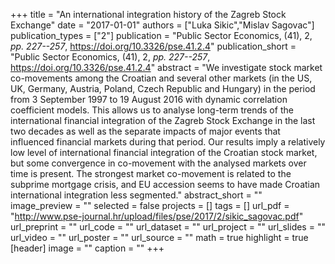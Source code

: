 +++
title = "An international integration history of the Zagreb Stock Exchange"
date = "2017-01-01"
authors = ["Luka Sikic","Mislav Sagovac"]
publication_types = ["2"]
publication = "Public Sector Economics, (41), 2, _pp. 227--257_, https://doi.org/10.3326/pse.41.2.4"
publication_short = "Public Sector Economics, (41), 2, _pp. 227--257_, https://doi.org/10.3326/pse.41.2.4"
abstract = "We investigate stock market co-movements among the Croatian and several other markets (in the US, UK, Germany, Austria, Poland, Czech Republic and Hungary) in the period from 3 September 1997 to 19 August 2016 with dynamic correlation coefficient models. This allows us to analyse long-term trends of the international financial integration of the Zagreb Stock Exchange in the last two decades as well as the separate impacts of major events that influenced financial markets during that period. Our results imply a relatively low level of international financial integration of the Croatian stock market, but some convergence in co-movement with the analysed markets over time is present. The strongest market co-movement is related to the subprime mortgage crisis, and EU accession seems to have made Croatian international integration less segmented."
abstract_short = ""
image_preview = ""
selected = false
projects = []
tags = []
url_pdf = "http://www.pse-journal.hr/upload/files/pse/2017/2/sikic_sagovac.pdf"
url_preprint = ""
url_code = ""
url_dataset = ""
url_project = ""
url_slides = ""
url_video = ""
url_poster = ""
url_source = ""
math = true
highlight = true
[header]
image = ""
caption = ""
+++
